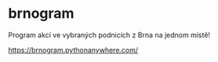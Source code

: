 # brnogram
Program akcí ve vybraných podnicích z Brna na jednom místě!

https://brnogram.pythonanywhere.com/
